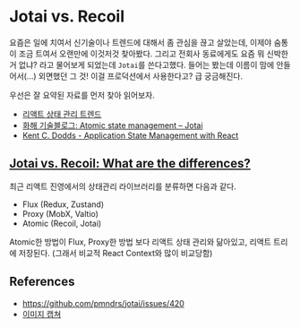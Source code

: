 # Jotai vs. Recoil

요즘은 일에 치여서 신기술이나 트렌드에 대해서 좀 관심을 끊고 살았는데, 이제야 숨통이 조금 트여서 오랜만에 이것저것 찾아봤다. 그리고 전회사 동료에게도 요즘 뭐 신박한거 없냐? 라고 물어보게 되었는데 `Jotai`를 쓴다고했다. 들어는 봤는데 이름이 맘에 안들어서(...) 외면했던 그 것! 이걸 프로덕션에서 사용한다고? 급 궁금해진다.

우선은 잘 요약된 자료를 먼저 찾아 읽어보자.

- [리액트 상태 관리 트렌드](https://leerob.io/blog/react-state-management)
- [화해 기술블로그: Atomic state management – Jotai](http://blog.hwahae.co.kr/all/tech/tech-tech/6099/)
- [Kent C. Dodds - Application State Management with React](https://kentcdodds.com/blog/application-state-management-with-react)

## [Jotai vs. Recoil: What are the differences?](https://blog.logrocket.com/jotai-vs-recoil-what-are-the-differences/)

최근 리액트 진영에서의 상태관리 라이브러리를 분류하면 다음과 같다.

- Flux (Redux, Zustand)
- Proxy (MobX, Valtio)
- Atomic (Recoil, Jotai)

Atomic한 방법이 Flux, Proxy한 방법 보다 리액트 상태 관리와 닮아있고, 리액트 트리에 저장된다. (그래서 비교적 React Context와 많이 비교당함)

## References

- https://github.com/pmndrs/jotai/issues/420
- [이미지 캡쳐](.)
